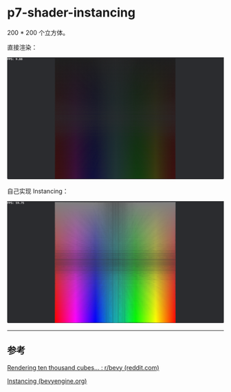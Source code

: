 # p7-shader-instancing

200 * 200 个立方体。

直接渲染：

![image-20241004110716612](./assets/image-20241004110716612.png)

自己实现 Instancing：

![image-20241004110800690](./assets/image-20241004110800690.png)

---



## 参考

[Rendering ten thousand cubes... : r/bevy (reddit.com)](https://www.reddit.com/r/bevy/comments/11gcm7q/rendering_ten_thousand_cubes/)

[Instancing (bevyengine.org)](https://bevyengine.org/examples/shaders/shader-instancing/)

